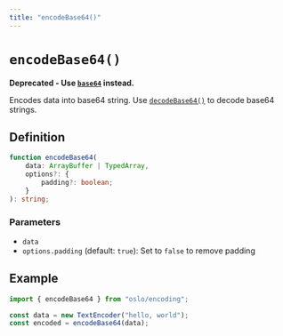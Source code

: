 ```yaml
---
title: "encodeBase64()"
---
```


# `encodeBase64()`

**Deprecated - Use [`base64`](/reference/encoding/base64) instead.**

Encodes data into base64 string. Use [`decodeBase64()`](/reference/encoding/decodeBase64) to decode base64 strings.

## Definition

```ts
function encodeBase64(
	data: ArrayBuffer | TypedArray,
	options?: {
		padding?: boolean;
	}
): string;
```

### Parameters

- `data`
- `options.padding` (default: `true`): Set to `false` to remove padding

## Example

```ts
import { encodeBase64 } from "oslo/encoding";

const data = new TextEncoder("hello, world");
const encoded = encodeBase64(data);
```
